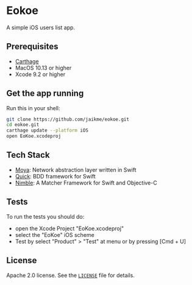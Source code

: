 # Eokoe
A simple iOS users list app.

## Prerequisites

* [Carthage](https://github.com/Carthage/Carthage)
* MacOS 10.13 or higher
* Xcode 9.2 or higher

## Get the app running

Run this in your shell:

```sh
git clone https://github.com/jaikme/eokoe.git
cd eokoe.git
carthage update --platform iOS
open EoKoe.xcodeproj
```

## Tech Stack

- [Moya](https://github.com/Moya/Moya): Network abstraction layer written in Swift
- [Quick](https://github.com/Quick/Quick): BDD framework for Swift
- [Nimble](https://github.com/Quick/Nimble): A Matcher Framework for Swift and Objective-C

## Tests

To run the tests you should do:
* open the Xcode Project "EoKoe.xcodeproj"
* select the "EoKoe" iOS scheme
* Test by select "Product" > "Test" at menu or by pressing [Cmd + U]

## License

Apache 2.0 license. See the [`LICENSE`](LICENSE) file for details.
